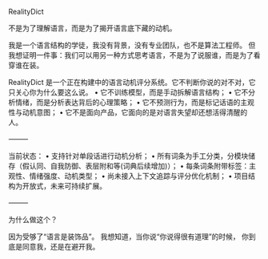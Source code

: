 RealityDict

不是为了理解语言，而是为了揭开语言底下藏的动机。

我是一个语言结构的学徒，我没有背景，没有专业团队，也不是算法工程师。
但我想证明一件事：我们可以用另一种方式思考语言，不是为了说服谁，而是为了看穿谁在装。

RealityDict 是一个正在构建中的语言动机评分系统。它不判断你说的对不对，它只关心你为什么要这么说。
	•	它不训练模型，而是手动拆解语言结构；
	•	它不分析情绪，而是分析表达背后的心理策略；
	•	它不预测行为，而是标记话语的主观性与动机意图；
	•	它不是面向产品，它面向的是对语言失望却还想活得清醒的人。

⸻

当前状态：
	•	支持针对单段话进行动机分析；
	•	所有词条为手工分类，分模块储存（假认同、自我防御、表层附和等(词典后续增加)）；
	•	每条词条附带标签：主观性、情绪强度、动机类型；
	•	尚未接入上下文追踪与评分优化机制；
	•	项目结构为开放式，未来可持续扩展。

⸻

为什么做这个？

因为受够了“语言是装饰品”。
我想知道，当你说“你说得很有道理”的时候，
你到底是同意我，还是在避开我。